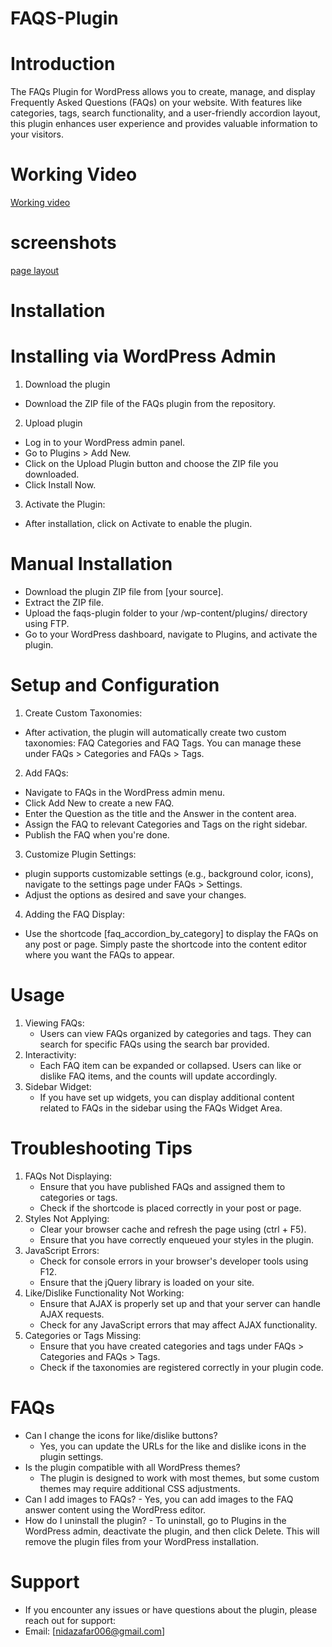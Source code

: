 # FAQS-Plugin
# Introduction
The FAQs Plugin for WordPress allows you to create, manage, and display Frequently Asked Questions (FAQs) on your website. With features like categories, tags, search functionality, and a user-friendly accordion layout, this plugin enhances user experience and provides valuable information to your visitors.

# Working Video

<a href="https://drive.google.com/file/d/1RSUufoHglm2wph3wKn17L9I9WiL27WAW/view?usp=sharing" target="_blank">
  Working video
</a>

# screenshots

<a href="https://drive.google.com/file/d/1eCEnJfxPLuZAlQfkOdO8bDST0gWNyWzi/view?usp=sharing" target="_blank">
  page layout
</a>


# Installation
# Installing via WordPress Admin
1. Download the plugin
  - Download the ZIP file of the FAQs plugin from the repository.
2. Upload plugin
  - Log in to your WordPress admin panel.
  - Go to Plugins > Add New.
  - Click on the Upload Plugin button and choose the ZIP file you downloaded.
  - Click Install Now.
3. Activate the Plugin:
  - After installation, click on Activate to enable the plugin.  
# Manual Installation
  - Download the plugin ZIP file from [your source].
  - Extract the ZIP file.
  - Upload the faqs-plugin folder to your /wp-content/plugins/ directory using FTP.
  - Go to your WordPress dashboard, navigate to Plugins, and activate the plugin.

# Setup and Configuration

1. Create Custom Taxonomies:
  - After activation, the plugin will automatically create two custom taxonomies: FAQ Categories and FAQ Tags. You can manage these under FAQs > Categories and FAQs > Tags.
2. Add FAQs:
  - Navigate to FAQs in the WordPress admin menu.
  - Click Add New to create a new FAQ.
  - Enter the Question as the title and the Answer in the content area.
  - Assign the FAQ to relevant Categories and Tags on the right sidebar.
  - Publish the FAQ when you're done.
3. Customize Plugin Settings:
  -  plugin supports customizable settings (e.g., background color, icons), navigate to the settings page under FAQs > Settings.
  - Adjust the options as desired and save your changes.
4. Adding the FAQ Display:
  - Use the shortcode [faq_accordion_by_category] to display the FAQs on any post or page. Simply paste the shortcode into the content editor where you want the FAQs to appear.

#  Usage

1. Viewing FAQs:
    - Users can view FAQs organized by categories and tags. They can search for specific FAQs using the search bar provided.
2. Interactivity:
    - Each FAQ item can be expanded or collapsed. Users can like or dislike FAQ items, and the counts will update accordingly.
3. Sidebar Widget:
    - If you have set up widgets, you can display additional content related to FAQs in the sidebar using the FAQs Widget Area.

# Troubleshooting Tips

1. FAQs Not Displaying:
    - Ensure that you have published FAQs and assigned them to categories or tags.
    - Check if the shortcode is placed correctly in your post or page.
2. Styles Not Applying:
    - Clear your browser cache and refresh the page using (ctrl + F5).
    - Ensure that you have correctly enqueued your styles in the plugin.
3. JavaScript Errors:
    - Check for console errors in your browser's developer tools using F12.
    - Ensure that the jQuery library is loaded on your site.
4. Like/Dislike Functionality Not Working:
    - Ensure that AJAX is properly set up and that your server can handle AJAX requests.
    - Check for any JavaScript errors that may affect AJAX functionality.
5. Categories or Tags Missing:
    - Ensure that you have created categories and tags under FAQs > Categories and FAQs > Tags.
    - Check if the taxonomies are registered correctly in your plugin code.

# FAQs
  - Can I change the icons for like/dislike buttons?
       - Yes, you can update the URLs for the like and dislike icons in the plugin settings.
  - Is the plugin compatible with all WordPress themes?
       - The plugin is designed to work with most themes, but some custom themes may require additional CSS adjustments.
  - Can I add images to FAQs?
        - Yes, you can add images to the FAQ answer content using the WordPress editor.
  - How do I uninstall the plugin?
         - To uninstall, go to Plugins in the WordPress admin, deactivate the plugin, and then click Delete. This will remove the plugin files from your WordPress installation.

# Support
  - If you encounter any issues or have questions about the plugin, please reach out for support:
   - Email: [nidazafar006@gmail.com]
